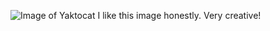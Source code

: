 ![Image of Yaktocat](https://octodex.github.com/images/yaktocat.png)
I like this image honestly. Very creative!
